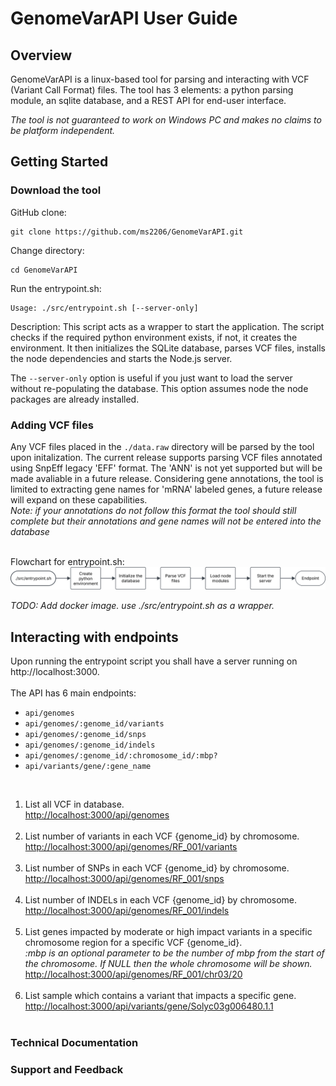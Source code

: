 <h1>GenomeVarAPI User Guide </h1>

<h2>Overview</h2>
<div id='overveiw-section'>

GenomeVarAPI is a linux-based tool for parsing and interacting with VCF (Variant Call Format) files.
The tool has 3 elements: a python parsing module, an sqlite database, and a REST API for end-user interface.

<em> The tool is not guaranteed to work on Windows PC and makes no claims to be platform independent. </em>

</div>

<h2>Getting Started</h2>
<div id='getting-started-section'>
<h3>Download the tool</h3>

GitHub clone:
```
git clone https://github.com/ms2206/GenomeVarAPI.git
```

Change directory: <br>
```
cd GenomeVarAPI
```

Run the entrypoint.sh: <br>
```
Usage: ./src/entrypoint.sh [--server-only]
```
Description: This script acts as a wrapper to start the application. The script checks if the required python environment exists,
if not, it creates the environment. It then initializes the SQLite database, parses VCF files, installs the node dependencies and
starts the Node.js server. <br>

The <code>--server-only</code> option is useful if you just want to load the server without re-populating the database. This option assumes
node the node packages are already installed. <br>

<h3>Adding VCF files</h3>
Any VCF files placed in the <code>./data.raw</code> directory will be parsed by the tool upon initalization. The current release supports
parsing VCF files annotated using SnpEff legacy 'EFF' format. The 'ANN' is not yet supported but will be made avaliable in a future release.
Considering gene annotations, the tool is limited to extracting gene names for 'mRNA' labeled genes, a future release will expand on these capabilities. <br><em>Note: if your annotations do not follow this format the tool should still complete but their annotations and gene names
will not be entered into the database</em><br><br>



Flowchart for entrypoint.sh: <br>
<img src='./figures/entrypoint.svg' alt='Flowchart of entrypoint.sh'>

<i>TODO: Add docker image. use ./src/entrypoint.sh as a wrapper.</i>

</div>
<h2>Interacting with endpoints</h2>
Upon running the entrypoint script you shall have a server running on http://localhost:3000.
<br><br>
The API has 6 main endpoints:

<div id='api-endpoints-list'>
<ul>
<li><code>api/genomes</code></li>
<li><code>api/genomes/:genome_id/variants</code></li>
<li><code>api/genomes/:genome_id/snps</code></li>
<li><code>api/genomes/:genome_id/indels</code></li>
<li><code>api/genomes/:genome_id/:chromosome_id/:mbp?</code></li>
<li><code>api/variants/gene/:gene_name</code></li>
</ul><br>
</div>

<div id='api-endpoints-examples'>
<ol>
<li>List all VCF in database.</li>
<a href='http://localhost:3000/api/genomes'>http://localhost:3000/api/genomes</a><br><br>

<li>List number of variants in each VCF {genome_id} by chromosome.</li>
<a href='http://localhost:3000/api/genomes/RF_001/variants'>http://localhost:3000/api/genomes/RF_001/variants</a><br><br>

<li>List number of SNPs in each VCF {genome_id} by chromosome.</li>
<a href='http://localhost:3000/api/genomes/RF_001/snps'>http://localhost:3000/api/genomes/RF_001/snps</a><br><br>

<li>List number of INDELs in each VCF {genome_id} by chromosome.</li>
<a href='http://localhost:3000/api/genomes/RF_001/indels'>http://localhost:3000/api/genomes/RF_001/indels</a><br><br>

<li>List genes impacted by moderate or high impact variants in a specific chromosome region for a specific VCF {genome_id}.</li>
<em>:mbp is an optional parameter to be the number of mbp from the start of the chromosome. If NULL then the whole chromosome will be shown.</em><br>
<a href='http://localhost:3000/api/genomes/RF_001/chr03/20'>http://localhost:3000/api/genomes/RF_001/chr03/20</a><br><br>

<li>List sample which contains a variant that impacts a specific gene.</li>
<a href='http://localhost:3000/api/variants/gene/Solyc03g006480.1.1'>http://localhost:3000/api/variants/gene/Solyc03g006480.1.1</a><br><br>
</ol>
</div>



</div>

<h3>Technical Documentation</h3>

<h3> Support and Feedback</h3>